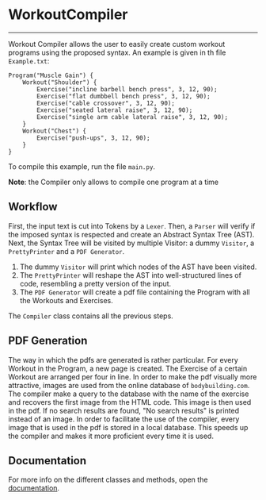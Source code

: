 # WorkoutCompiler

---
Workout Compiler allows the user to easily create custom workout programs using the proposed syntax.
An example is given in th file `Example.txt`:

```
Program("Muscle Gain") {
    Workout("Shoulder") {
        Exercise("incline barbell bench press", 3, 12, 90);
        Exercise("flat dumbbell bench press", 3, 12, 90);
        Exercise("cable crossover", 3, 12, 90);
        Exercise("seated lateral raise", 3, 12, 90);
        Exercise("single arm cable lateral raise", 3, 12, 90);
    }
    Workout("Chest") {
        Exercise("push-ups", 3, 12, 90);
    }
}
```

To compile this example, run the file `main.py`.

**Note**: the Compiler only allows to compile one program at a time

## Workflow

First, the input text is cut into Tokens by a `Lexer`.
Then, a `Parser` will verify if the imposed syntax is respected and create an Abstract Syntax Tree (AST).
Next, the Syntax Tree will be visited by multiple Visitor: a dummy `Visitor`, a `PrettyPrinter` and a `PDF Generator`.
1. The dummy `Visitor` will print which nodes of the AST have been visited.
2. The `PrettyPrinter` will reshape the AST into well-structured lines of code, resembling a pretty version of the input.
3. The `PDF Generator` will create a pdf file containing the Program with all the Workouts and Exercises.

The `Compiler` class contains all the previous steps.

## PDF Generation

The way in which the pdfs are generated is rather particular.
For every Workout in the Program, a new page is created.
The Exercise of a certain Workout are arranged per four in line.
In order to make the pdf visually more attractive, images are used from the online database of `bodybuilding.com`.
The compiler make a query to the database with the name of the exercise and recovers the first image from the HTML code.
This image is then used in the pdf.
If no search results are found, "No search results" is printed instead of an image.
In order to facilitate the use of the compiler, every image that is used in the pdf is stored in a local database.
This speeds up the compiler and makes it more proficient every time it is used.

## Documentation

For more info on the different classes and methods, open the [documentation](https://htmlpreview.github.io/?https://github.com/BenDeSchampheleire/WorkoutCompiler/blob/main/Docs/build/index.html).